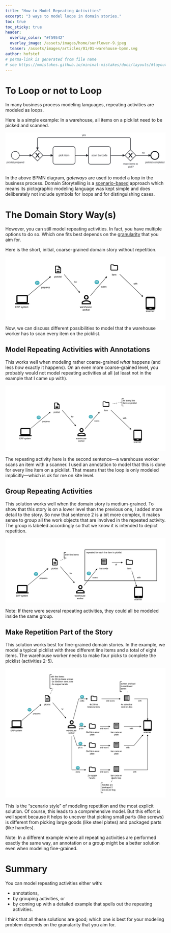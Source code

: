 ```yaml
---
title: "How to Model Repeating Activities"
excerpt: "3 ways to model loops in domain stories."
toc: true
toc_sticky: true
header: 
  overlay_color: "#f59542"
  overlay_image: /assets/images/home/sunflower-9.jpeg
  teaser: /assets/images/articles/01/01-warehouse-bpmn.svg
author: hofstef
# perma-link is generated from file name
# see https://mmistakes.github.io/minimal-mistakes/docs/layouts/#layout-collection for more layout options
---
```


# To Loop or not to Loop

In many business process modeling languages, repeating activities are modeled as loops. 

Here is a simple example: In a warehouse, all items on a picklist need to be picked and scanned.

![A simple loop in a BPMN diagram](/assets/images/articles/01/01-warehouse-bpmn.svg)

In the above BPMN diagram, *gateways* are used to model a loop in the business process.
Domain Storytelling is a [scenario-based](/quick-start-guide#scenario-based-modeling) approach which means its pictographic modeling language was kept simple and does deliberately not include symbols for loops and for distinguishing cases. 

# The Domain Story Way(s)

However, you can still model repeating activities. In fact, you have multiple options to do so. Which one fits best depends on the [granularity](/quick-start-guide#scope) that you aim for.

Here is the short, initial, coarse-grained domain story without repetition.

![Picking items in a warehouse](/assets/images/articles/01/02-warehouse-dst.png)

Now, we can discuss different possibilities to model that the warehouse worker has to scan every item on the picklist.

## Model Repeating Activities with Annotations

This works well when modeling rather coarse-grained *what* happens (and less *how* exactly it happens). On an even more coarse-grained level, you probably would not model repeating activities at all (at least not in the example that I came up with).

![Way 1: Use Annotations](/assets/images/articles/01/03-warehouse-dst-way1.png)

The repeating activity here is the second sentence—a warehouse worker scans an item with a scanner. I used an annotation to model that this is done for every line item on a picklist. That means that the loop is only modeled implicitly—which is ok for me on kite level.

## Group Repeating Activities

This solution works well when the domain story is medium-grained. To show that this story is on a lower level than the previous one, I added more detail to the story. So now that sentence 2 is a bit more complex, it makes sense to group all the work objects that are involved in the repeated activity. The group is labeled accordingly so that we know it is intended to depict repetition.

![Way 1: Use Groups](/assets/images/articles/01/04-warehouse-dst-way2.png)
 
Note: If there were several repeating activities, they could all be modeled inside the same group.

## Make Repetition Part of the Story 

This solution works best for fine-grained domain stories. In the example, we model a typical picklist with three different line items and a total of eight items. The warehouse worker needs to make four picks to complete the picklist (activities 2-5). 
 
![Way 3: Use Concrete Example](/assets/images/articles/01/05-warehouse-dst-way3.png)

This is the “scenario style” of modeling repetition and the most explicit solution. Of course, this leads to a comprehensive model. But this effort is well spent because it helps to uncover that picking small parts (like screws) is different from picking large goods (like steel plates) and packaged parts (like handles). 

Note: In a different example where all repeating activities are performed exactly the same way, an annotation or a group might be a better solution even when modeling fine-grained.

# Summary

You can model repeating activities either with:

- annotations, 
- by grouping activities, or
- by coming up with a detailed example that spells out the repeating activities.

I think that all these solutions are good; which one is best for your modeling problem depends on the granularity that you aim for. 
